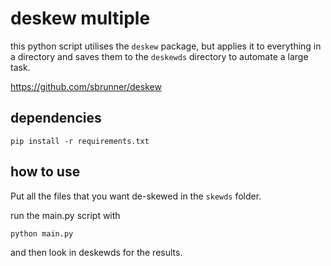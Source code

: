 # deskew multiple

this python script utilises the `deskew` package, but applies it to everything in a directory and saves them to the `deskewds` directory to automate a large task.

https://github.com/sbrunner/deskew

## dependencies
```
pip install -r requirements.txt
```

## how to use
Put all the files that you want de-skewed in the `skewds` folder.

run the main.py script with
```
python main.py
```
and then look in deskewds for the results.